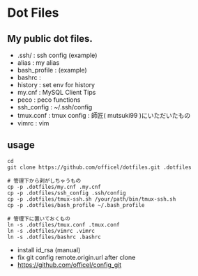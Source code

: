 Dot Files
========

My public dot files.
--------------------

* .ssh/ : ssh config (example)
* alias : my alias
* bash_profile : (example)
* bashrc :
* history : set env for history
* my.cnf : MySQL Client Tips
* peco : peco functions
* ssh_config : ~/.ssh/config
* tmux.conf : tmux config : 師匠( mutsuki99 )にいただいたもの
* vimrc : vim

usage
-----

```
cd
git clone https://github.com/officel/dotfiles.git .dotfiles

# 管理下から剥がしちゃうもの
cp -p .dotfiles/my.cnf .my.cnf
cp -p .dotfiles/ssh_config .ssh/config
cp -p .dotfiles/tmux-ssh.sh /your/path/bin/tmux-ssh.sh
cp -p .dotfiles/bash_profile ~/.bash_profile

# 管理下に置いておくもの
ln -s .dotfiles/tmux.conf .tmux.conf
ln -s .dotfiles/vimrc .vimrc
ln -s .dotfiles/bashrc .bashrc
```

* install id_rsa (manual)
* fix git config remote.origin.url after clone
* https://github.com/officel/config_git
